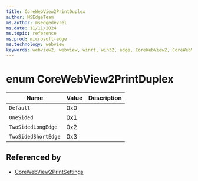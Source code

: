 ```yaml
---
title: CoreWebView2PrintDuplex
author: MSEdgeTeam
ms.author: msedgedevrel
ms.date: 11/11/2024
ms.topic: reference
ms.prod: microsoft-edge
ms.technology: webview
keywords: webview2, webview, winrt, win32, edge, CoreWebView2, CoreWebView2Controller, browser control, edge html, CoreWebView2PrintDuplex
---
```


# enum CoreWebView2PrintDuplex

| Name |  Value | Description |
|--|--|--|
|`Default` | 0x0  |  |
|`OneSided` | 0x1  |  |
|`TwoSidedLongEdge` | 0x2  |  |
|`TwoSidedShortEdge` | 0x3  |  |


## Referenced by

- [CoreWebView2PrintSettings](corewebview2printsettings.md)

